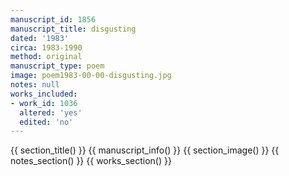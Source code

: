 ```yaml
---
manuscript_id: 1856
manuscript_title: disgusting
dated: '1983'
circa: 1983-1990
method: original
manuscript_type: poem
image: poem1983-00-00-disgusting.jpg
notes: null
works_included:
- work_id: 1036
  altered: 'yes'
  edited: 'no'
---
```


{{ section_title() }}
{{ manuscript_info() }}
{{ section_image() }}
{{ notes_section() }}
{{ works_section() }}
